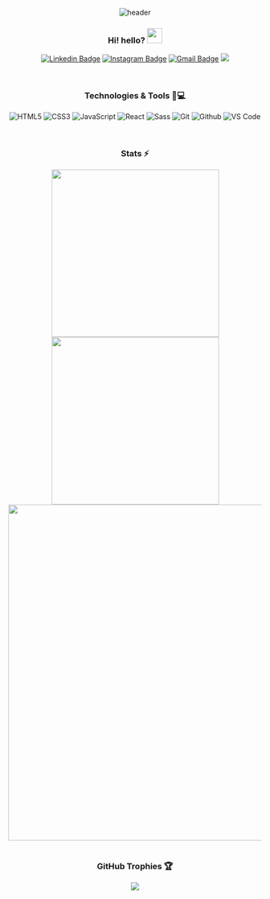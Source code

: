 <div align=center>

![header](https://capsule-render.vercel.app/api?type=waving&color=gradient&height=300&section=header&text=project-mizzu&fontSize=90&animation=fadeIn&fontAlignY=38&desc=https://github.com/project-mizzu&descAlignY=52&descAlign=66)
### Hi! hello? <img src="https://raw.githubusercontent.com/aemmadi/aemmadi/master/wave.gif" width="30px">

<div>

[![Linkedin Badge](https://img.shields.io/badge/-MinjuPark-blue?style=flat-square&logo=Linkedin&logoColor=white&link=https://www.linkedin.com/in/minju-park-29174122b/)](https://www.linkedin.com/in/minju-park-29174122b/)
[![Instagram Badge](https://img.shields.io/badge/-project.mizzu-purple?style=flat-square&logo=instagram&logoColor=white&link=https://www.instagram.com/project.mizzu/)](https://www.instagram.com/project.mizzu/)
[![Gmail Badge](https://img.shields.io/badge/-project.mizzu@gmail.com-c14438?style=flat-square&logo=Gmail&logoColor=white&link=mailto:project.mizzu@gmail.com)](project.mizzu@gmail.com)
[![](https://img.shields.io/badge/-project.mizzu-%23282C34?style=flat-square&logo=github)](https://github.com/project-mizzu)

</div>  
  
<br>
  
### Technologies & Tools 🚀💻

<div>
  
![HTML5](https://img.shields.io/badge/-HTML5-%23E44D27?style=flat-square&logo=html5&logoColor=ffffff)
![CSS3](https://img.shields.io/badge/-CSS3-%231572B6?style=flat-square&logo=css3)
![JavaScript](https://img.shields.io/badge/-JavaScript-%23F7DF1C?style=flat-square&logo=javascript&logoColor=000000&labelColor=%23F7DF1C&color=%23FFCE5A)
![React](https://img.shields.io/badge/-React-%23282C34?style=flat-square&logo=react)
![Sass](https://img.shields.io/badge/-Sass-%23CC6699?style=flat-square&logo=sass&logoColor=ffffff)
![Git](https://img.shields.io/badge/-Git-%23F05032?style=flat-square&logo=git&logoColor=%23ffffff)
![Github](https://img.shields.io/badge/-Github-FCA121?style=flat-square&logo=github)
![VS Code](https://img.shields.io/badge/-VSCode-%23007ACC?style=flat-square&logo=visual-studio-code)
  
</div>

<br>

### Stats ⚡
<a href="https://github.com/anuraghazra/github-readme-stats" title="Go to Source">
<img width=333 src="https://github-readme-stats.vercel.app/api?username=project-mizzu&show_icons=true&theme=react&border_color=61dafb&hide_border=true" /></a>
<a href="https://github.com/anuraghazra/github-readme-stats"><img width=333 src="https://github-readme-stats.vercel.app/api/top-langs/?username=project-mizzu&hide=c%23,powershell,Mathematica,Ruby,Objective-C,ObjectiveC%2b%2b,Cuda&title_color=61dafb&text_color=ffffff&icon_color=61dafb&bg_color=20232a&langs_count=8&layout=compact&border_color=61dafb&hide_border=true" /></a>
<img src="https://activity-graph.herokuapp.com/graph?username=project-mizzu&theme=react-dark&bg_color=20232a&hide_border=true" width="668px"/>

<br>
<br>

### GitHub Trophies 🏆
![](https://github-profile-trophy.vercel.app/?username=project-mizzu&theme=darkhub)
  
</div>  
